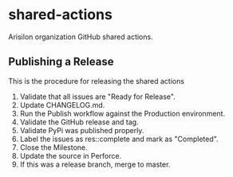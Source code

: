 # shared-actions

Arisilon organization GitHub shared actions.

## Publishing a Release

This is the procedure for releasing the shared actions

1. Validate that all issues are "Ready for Release".
1. Update CHANGELOG.md.
1. Run the Publish workflow against the Production environment.
1. Validate the GitHub release and tag.
1. Validate PyPi was published properly.
1. Label the issues as res::complete and mark as "Completed".
1. Close the Milestone.
1. Update the source in Perforce.
1. If this was a release branch, merge to master.

<!--- cSpell:ignore vjer virtualenv -->
